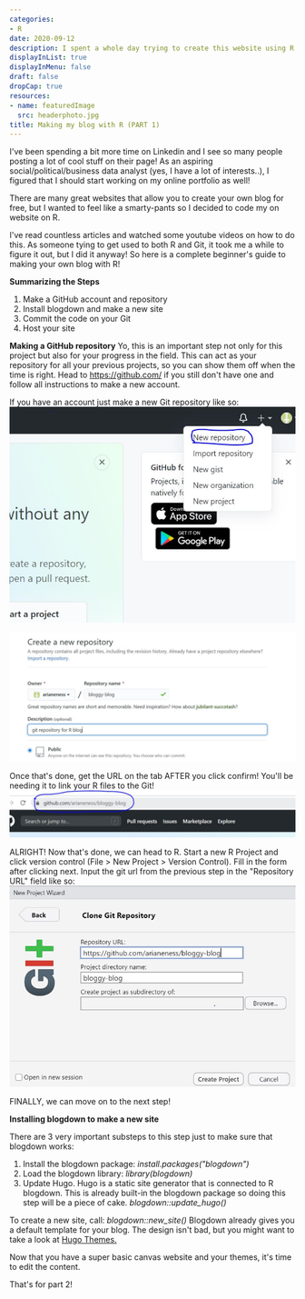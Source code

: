 ```yaml
---
categories:
- R
date: 2020-09-12
description: I spent a whole day trying to create this website using R.
displayInList: true
displayInMenu: false
draft: false
dropCap: true
resources:
- name: featuredImage
  src: headerphoto.jpg
title: Making my blog with R (PART 1)
---
```


I've been spending a bit more time on Linkedin and I see so many people posting a lot of cool stuff on their page! As an aspiring social/political/business data analyst (yes, I have a lot of interests..), I figured that I should start working on my online portfolio as well!

There are many great websites that allow you to create your own blog for free, but I wanted to feel like a smarty-pants so I decided to code my on website on R. 

I've read countless articles and watched some youtube videos on how to do this. As someone tying to get used to both R and Git, it took me a while to figure it out, but I did it anyway! So here is a complete beginner's guide to making your own blog with R!

__Summarizing the Steps__
1. Make a GitHub account and repository
2. Install blogdown and make a new site
3. Commit the code on your Git
4. Host your site

__Making a GitHub repository__
Yo, this is an important step not only for this project but also for your progress in the field. This can act as your repository for all your previous projects, so you can show them off when the time is right. Head to https://github.com/ if you still don't have one and follow all instructions to make a new account.

If you have an account just make a new Git repository like so:
![](gitrepo1.jpg)

![](gitrepo2.jpg)

Once that's done, get the URL on the tab AFTER you click confirm! You'll be needing it to link your R files to the Git!
![](gitrepo3.jpg)

ALRIGHT! Now that's done, we can head to R. Start a new R Project and click version control (File > New Project > Version Control). Fill in the form after clicking next. Input the git url from the previous step in the "Repository URL" field like so:
![](gitrepo4.jpg)

FINALLY, we can move on to the next step!

__Installing blogdown to make a new site__

There are 3 very important substeps to this step just to make sure that blogdown works:
1. Install the blogdown package: _install.packages("blogdown")_
2. Load the blogdown library: _library(blogdown)_
3. Update Hugo. Hugo is a static site generator that is connected to R blogdown. This is already built-in the blogdown package so doing this step will be a piece of cake. _blogdown::update_hugo()_

To create a new site, call: _blogdown::new_site()_
Blogdown already gives you a default template for your blog. The design isn't bad, but you might want to take a look at [Hugo Themes.](https://themes.gohugo.io/)

Now that you have a super basic canvas website and your themes, it's time to edit the content.

That's for part 2!



